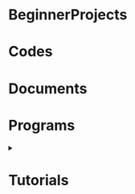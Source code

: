 # BeginnerProjects

# Codes

# Documents

# Programs
   
 <details><summary><h1>Tutorials</h1></summary>
  
  *[AndroidStudio](Tutorials/AndroidStudio.md)
</details>
